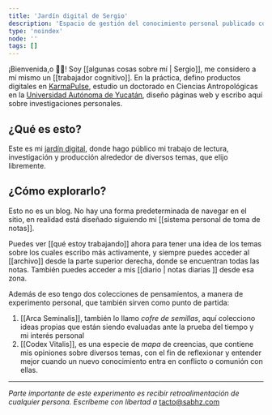 ```yaml
---
title: 'Jardín digital de Sergio'
description: 'Espacio de gestión del conocimiento personal publicado como jardín digital o jardín mental'
type: 'noindex'
node: ''
tags: []
---
```


¡Bienvenida,o 👋🏽! Soy [[algunas cosas sobre mí | Sergio]], me considero a mí mismo un [[trabajador cognitivo]]. En la práctica, defino productos digitales en [KarmaPulse](https://karmapulse.com), estudio un doctorado en Ciencias Antropológicas en la [Universidad Autónoma de Yucatán](https://www.uady.mx/), diseño páginas web y escribo aquí sobre investigaciones personales.

## ¿Qué es esto?

Este es mi [jardín digital](https://www.technologyreview.es/s/12606/jardines-digitales-la-respuesta-espiritual-la-futilidad-de-las-redes-sociales), donde hago público mi trabajo de lectura, investigación y producción alrededor de diversos temas, que elijo libremente. 

## ¿Cómo explorarlo?

Esto no es un blog. No hay una forma predeterminada de navegar en el sitio, en realidad está diseñado siguiendo mi [[sistema personal de toma de notas]].

Puedes ver [[qué estoy trabajando]] ahora para tener una idea de los temas sobre los cuales escribo más activamente, y siempre puedes acceder al [[archivo]] desde la parte superior derecha, donde se encuentran todas las notas. También puedes acceder a mis [[diario | notas diarias ]] desde esa zona.

Además de eso tengo dos colecciones de pensamientos, a manera de experimento personal, que también sirven como punto de partida:

1. [[Arca Seminalis]], también lo llamo *cofre de semillas*, aquí colecciono ideas propias que están siendo evaluadas ante la prueba del tiempo y mi interés personal
2. [[Codex Vitalis]], es una especie de *mapa* de creencias, que contiene mis opiniones sobre diversos temas, con el fin de reflexionar y entender mejor cuando un nuevo conocimiento entra en conflicto o comunión con ellas.

---
*Parte importante de este experimento es recibir retroalimentación de cualquier persona. Escríbeme con libertad a* [tacto@sabhz.com](mailto:tacto@sabhz.com)